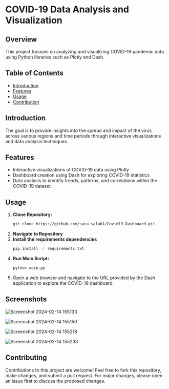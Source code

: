 # COVID-19 Data Analysis and Visualization

## Overview
This project focuses on analyzing and visualizing COVID-19 pandemic data using Python libraries such as Plotly and Dash. 


## Table of Contents

- [Introduction](#introduction)
 - [Features](#features)
- [Usage](#usage)
- [Contribution](#contribution)

## Introduction
The goal is to provide insights into the spread and impact of the virus across various regions and time periods through interactive visualizations and data analysis techniques.

## Features
- Interactive visualizations of COVID-19 data using Plotly
- Dashboard creation using Dash for exploring COVID-19 statistics
- Data analysis to identify trends, patterns, and correlations within the COVID-19 dataset

## Usage
1. **Clone Repository:**
   ```bash
   git clone https://github.com/sara-salah1/Covid19_Dashboard.git
2. **Navigate to Repository**
3. **Install the requirements dependencies**
   ```bash
   pip install -r requirements.txt
4. **Run Main Script:**
   ```bash
   python main.py
5. Open a web browser and navigate to the URL provided by the Dash application to explore the COVID-19 dashboard.

## Screenshots

![Screenshot 2024-02-14 155133](https://github.com/sara-salah1/Covid19_Dashboard/assets/67710906/fe711066-11e5-4a38-b4a6-8ec694d3d804)

![Screenshot 2024-02-14 155150](https://github.com/sara-salah1/Covid19_Dashboard/assets/67710906/72ea3224-b73f-49e0-9cf6-22b432e730ec)

![Screenshot 2024-02-14 155218](https://github.com/sara-salah1/Covid19_Dashboard/assets/67710906/e9ef11cb-2f92-4d09-89b9-7e6a2c3ce3df)

![Screenshot 2024-02-14 155233](https://github.com/sara-salah1/Covid19_Dashboard/assets/67710906/aab8f1f0-e978-4d43-9491-353a5abd15f7)



## Contributing
Contributions to this project are welcome! Feel free to fork this repository, make changes, and submit a pull request. For major changes, please open an issue first to discuss the proposed changes.




